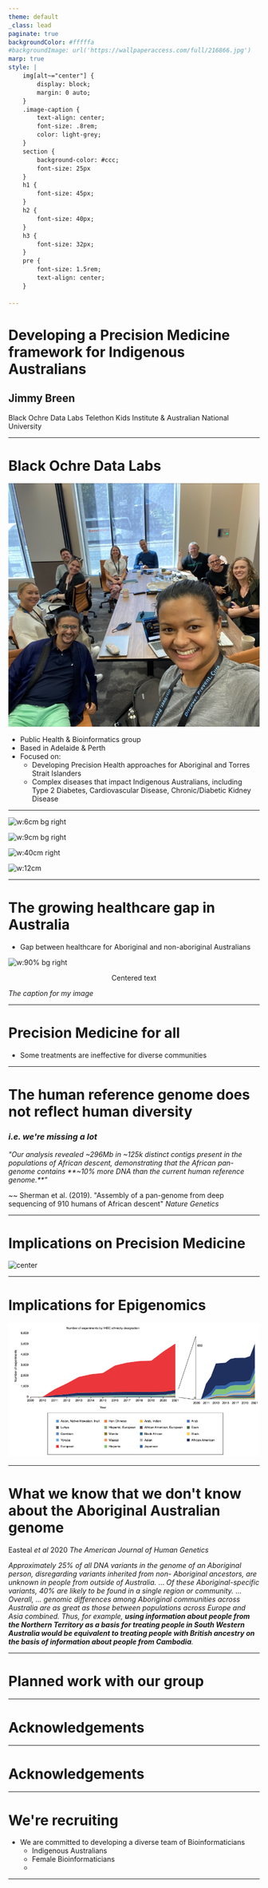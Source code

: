 ```yaml
---
theme: default
_class: lead
paginate: true
backgroundColor: #fffffa
#backgroundImage: url('https://wallpaperaccess.com/full/216866.jpg')
marp: true
style: |
    img[alt~="center"] {
        display: block;
        margin: 0 auto;
    }
    .image-caption {
        text-align: center;
        font-size: .8rem;
        color: light-grey;
    }
    section {
        background-color: #ccc;
        font-size: 25px
    }
    h1 {
        font-size: 45px;
    }
    h2 {
        font-size: 40px;
    }
    h3 {
        font-size: 32px;
    }
    pre {
        font-size: 1.5rem;
        text-align: center;
    }
    
---
```


# **Developing a Precision Medicine framework for Indigenous Australians**

## Jimmy Breen 

Black Ochre Data Labs
Telethon Kids Institute & 
Australian National University 

---

# Black Ochre Data Labs

![width:15cm bg left](./figures/group1.jpg)

- Public Health & Bioinformatics group
- Based in Adelaide & Perth
- Focused on: 
    - Developing Precision Health approaches for Aboriginal and Torres Strait Islanders
    - Complex diseases that impact Indigenous Australians, including Type 2 Diabetes, Cardiovascular Disease, Chronic/Diabetic Kidney Disease

---

![w:6cm bg right](https://www.telethonkids.org.au/globalassets/media/images/type-of-image/logos/tki-logo-large.jpg)

![w:9cm bg right](https://brandonbiocatalyst.com/wp-content/uploads/2019/07/33.JCSMR-lock-up-e1562660623739.jpg)

![w:40cm right](https://staff.flinders.edu.au/research/funding/mrff/_jcr_content/content/section_copy/par_1/image_general.coreimg.png/1555562513087/mrff-logo.png)

![w:12cm](https://medicine.unimelb.edu.au/__data/assets/image/0004/3391825/NHMRC-Building-a-healthy-Australia.jpg)

---

# The growing healthcare gap in Australia

- Gap between healthcare for Aboriginal and non-aboriginal Australians

![w:90% bg right](https://media.springernature.com/lw685/springer-static/image/art%3A10.1186%2Fs12939-016-0450-5/MediaObjects/12939_2016_450_Fig2_HTML.gif?as=webp)

<p style="text-align: center;">Centered text</p>

*The caption for my image*

---

# Precision Medicine for all


- Some treatments are ineffective for diverse communities
---

# <!--fit--> The human reference genome does not reflect human diversity
### _i.e. we're missing a lot_

_"Our analysis revealed ~296Mb in ~125k distinct contigs present in the populations of African descent, 
demonstrating that the African pan-genome contains **~10% more DNA than the current human reference genome.**"_

~~ Sherman et al. (2019). "Assembly of a pan-genome from deep sequencing  of 910 humans of African descent" _Nature Genetics_

---

# Implications on Precision Medicine

![center](https://media.springernature.com/lw685/springer-static/image/art%3A10.1038%2Fs41588-022-01058-3/MediaObjects/41588_2022_1058_Fig4_HTML.png)

---

# Implications for Epigenomics

![center](./figures/missing-diversity-epi.png)

---

# What we know that we don't know about the Aboriginal Australian genome

Easteal _et al_ 2020 _The American Journal of Human Genetics_

_Approximately 25% of all DNA variants in the genome of an Aboriginal person, disregarding variants inherited from non- Aboriginal ancestors, are unknown in people from outside of Australia._
...
_Of these Aboriginal-specific variants, 40% are likely to be found in a single region or community._ 
...
_Overall, ... genomic differences among Aboriginal communities across Australia are as great as those between populations across Europe and Asia combined. Thus, for example, **using information about people from the Northern Territory as a basis for treating people in South Western Australia would be equivalent to treating people with British ancestry on the basis of information about people from Cambodia**._

---

# Planned work with our group


---

# Acknowledgements

---

# Acknowledgements


---

# We're recruiting

- We are committed to developing a diverse team of Bioinformaticians
    - Indigenous Australians
    - Female Bioinformaticians
    - 

---

